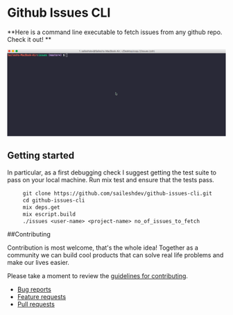 # Github Issues CLI

**Here is a command line executable to fetch issues from any github repo. Check it out! **

![Demo](./demo/demo.gif)

## Getting started

In particular, as a first debugging check I suggest getting the test suite to pass on your local machine.
Run mix test and ensure that the tests pass.

         git clone https://github.com/saileshdev/github-issues-cli.git 
         cd github-issues-cli
         mix deps.get
         mix escript.build
         ./issues <user-name> <project-name> no_of_issues_to_fetch

##Contributing

Contribution is most welcome, that's the whole idea! Together as a community we can build cool products that can solve real life problems and make our lives easier.

Please take a moment to review the [guidelines for contributing](CONTRIBUTING.md).

* [Bug reports](CONTRIBUTING.md#bugs)
* [Feature requests](CONTRIBUTING.md#features)
* [Pull requests](CONTRIBUTING.md#pull-requests)

